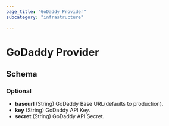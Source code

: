 ```yaml
---
page_title: "GoDaddy Provider"
subcategory: "infrastructure"
  
---
```


# GoDaddy Provider

## Schema

### Optional

- **baseurl** (String) GoDaddy Base URL(defaults to production).
- **key** (String) GoDaddy API Key.
- **secret** (String) GoDaddy API Secret.
